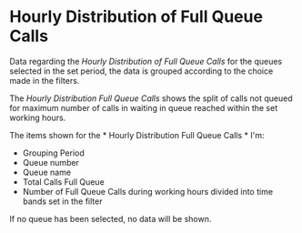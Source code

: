 # Hourly Distribution of Full Queue Calls

Data regarding the *Hourly Distribution of Full Queue Calls* for 
the queues selected in the set period, the data is grouped
according to the choice made in the filters.

The *Hourly Distribution Full Queue Calls* shows the split
of calls not queued for maximum number of calls in
waiting in queue reached within the set working hours.

The items shown for the * Hourly Distribution Full Queue Calls *
I'm:

- Grouping Period
- Queue number
- Queue name
- Total Calls Full Queue
- Number of Full Queue Calls during working hours divided into
time bands set in the filter

If no queue has been selected, no data will be shown.

